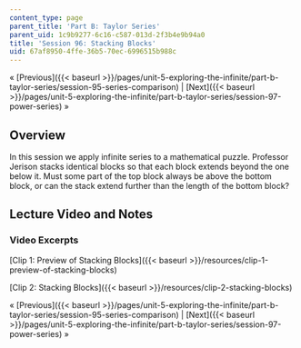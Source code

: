 ```yaml
---
content_type: page
parent_title: 'Part B: Taylor Series'
parent_uid: 1c9b9277-6c16-c587-013d-2f3b4e9b94a0
title: 'Session 96: Stacking Blocks'
uid: 67af8950-4ffe-36b5-70ec-6996515b988c
---
```


« [Previous]({{< baseurl >}}/pages/unit-5-exploring-the-infinite/part-b-taylor-series/session-95-series-comparison) | [Next]({{< baseurl >}}/pages/unit-5-exploring-the-infinite/part-b-taylor-series/session-97-power-series) »

Overview
--------

In this session we apply infinite series to a mathematical puzzle. Professor Jerison stacks identical blocks so that each block extends beyond the one below it. Must some part of the top block always be above the bottom block, or can the stack extend further than the length of the bottom block?

Lecture Video and Notes
-----------------------

### Video Excerpts

[Clip 1: Preview of Stacking Blocks]({{< baseurl >}}/resources/clip-1-preview-of-stacking-blocks)

[Clip 2: Stacking Blocks]({{< baseurl >}}/resources/clip-2-stacking-blocks)

« [Previous]({{< baseurl >}}/pages/unit-5-exploring-the-infinite/part-b-taylor-series/session-95-series-comparison) | [Next]({{< baseurl >}}/pages/unit-5-exploring-the-infinite/part-b-taylor-series/session-97-power-series) »